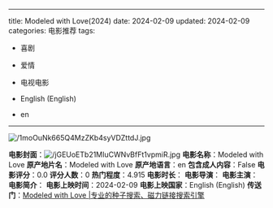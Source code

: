 
---
title: Modeled with Love(2024)
date: 2024-02-09
updated: 2024-02-09
categories: 电影推荐
tags:

- 喜剧
- 爱情
- 电视电影

- English (English)
- en
---

<img src="https://image.tmdb.org/t/p/original/1moOuNk665Q4MzZKb4syVDZttdJ.jpg" alt="/1moOuNk665Q4MzZKb4syVDZttdJ.jpg" title="/1moOuNk665Q4MzZKb4syVDZttdJ.jpg">

**电影封面**：<img src="https://image.tmdb.org/t/p/w200/jGEUoETb21MIuCWNvBfFt1vpmiR.jpg" alt="/jGEUoETb21MIuCWNvBfFt1vpmiR.jpg" title="/jGEUoETb21MIuCWNvBfFt1vpmiR.jpg">
**电影名称**：Modeled with Love
**原产地片名**：Modeled with Love
**原产地语言**：en
**包含成人内容**：False
**电影评分**：0.0
**评分人数**：0
**热门程度**：4.915
**电影时长**：
**电影导演**：
**电影主演**：
**电影简介**：
**电影上映时间**：2024-02-09
**电影上映国家**：English (English)
**传送门**：[Modeled with Love |专业的种子搜索、磁力链接搜索引擎](https://movie.amd794.com:2083/?search=Modeled%20with%20Love&ordering=&mode=match_phrase&page_size=10&page=1)

